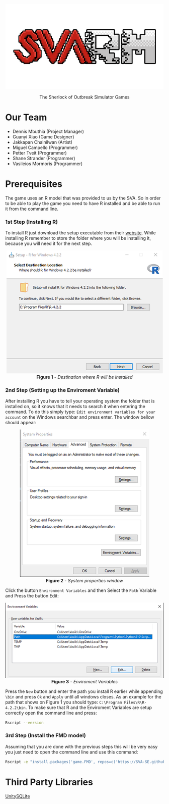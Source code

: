 ![SVARM](Resources/Branding/Svarm.png)
<p align="center">
    The Sherlock of Outbreak Simulator Games
</p>

# Our Team

* Dennis Mbuthia (Project Manager)
* Guanyi Xiao (Game Designer)
* Jakkapan Chainilwan (Artist)
* Miguel Campello (Programmer)
* Petter Tveit (Programmer)
* Shane Strander (Programmer)
* Vasileios Mormoris (Programmer)

# Prerequisites

The game uses an R model that was provided to us by the SVA. So in order to be able to play the game you need to have R installed and be able to run it from the command line.

### **1st Step (Installing R)**
To install R just download the setup executable from their [website](https://cran.r-project.org/bin/windows/base/). While installing R remember to store the folder where you will be installing it, because you will need it for the next step.

<p align="center">
    <img src="Resources/DestinationForR.png"/><br>
    <b>Figure 1</b> - <i>Destination where R will be installed</i>
</p>

### **2nd Step (Setting up the Enviroment Variable)**

After installing R you have to tell your operating system the folder that is installed on, so it knows that it needs to search it when entering the command. To do this simply type: `Edit environment variables for your account` on the Windows searchbar and press enter. The window bellow should appear:

<p align="center">
    <img src="Resources/SystemProperties.png"/><br>
    <b>Figure 2</b> - <i>System properties window</i>
</p>

Click the button `Environment Variables` and then Select the `Path` Variable and Press the button Edit:

<p align="center">
    <img src="Resources/EnvironmentVariables.png"/><br>
    <b>Figure 3</b> - <i>Enviroment Variables</i>
</p>

Press the `New` button and enter the path you install R earlier while appending `\bin` and press `Ok` and `Apply` until all windows closes. As an example for the path that shows on Figure 1 you should type: `C:\Program Files\R\R-4.2.2\bin`. To make sure that R and the Enviroment Variables are setup correctly open the command line and press:
```cmd
Rscript --version
```

### 3rd Step (Install the FMD model)

Assuming that you are done with the previous steps this will be very easy you just need to open the command line and use this command:

```cmd
Rscript -e "install.packages('game.FMD', repos=c('https://SVA-SE.github.io/game.FMD', 'https://cloud.r-project.org/'))"
```

# Third Party Libraries

[UnitySQLite](https://github.com/coryleach/UnitySQLite)
